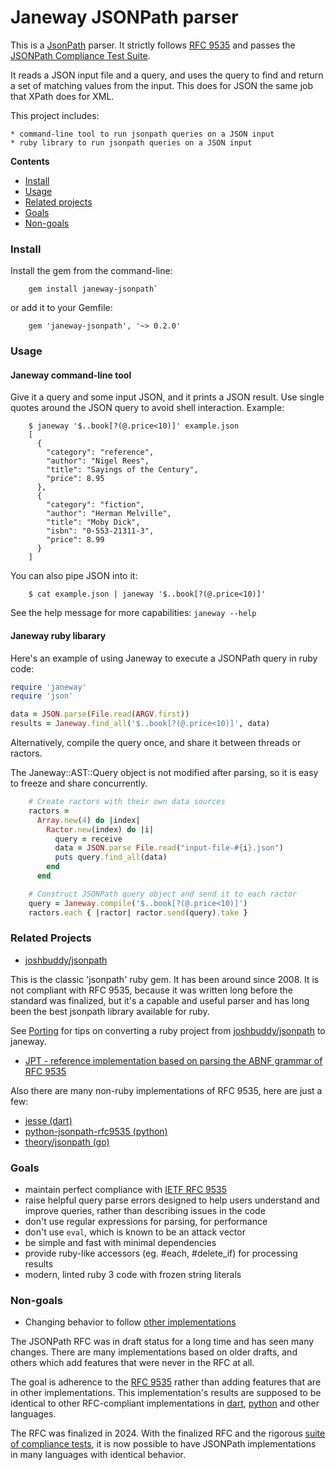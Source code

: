# Janeway JSONPath parser

This is a [JsonPath](https://goessner.net/articles/JsonPath/) parser.
It strictly follows [RFC 9535](https://www.rfc-editor.org/rfc/rfc9535.html) and passes the [JSONPath Compliance Test Suite](https://github.com/jsonpath-standard/jsonpath-compliance-test-suite).

It reads a JSON input file and a query, and uses the query to find and return a set of matching values from the input.
This does for JSON the same job that XPath does for XML.

This project includes:

    * command-line tool to run jsonpath queries on a JSON input
    * ruby library to run jsonpath queries on a JSON input

**Contents**

- [Install](#install)
- [Usage](#usage)
- [Related projects](#related-projects)
- [Goals](#goals)
- [Non-goals](#non-goals)

### Install

Install the gem from the command-line:
```
    gem install janeway-jsonpath`
```

or add it to your Gemfile:

```
    gem 'janeway-jsonpath', '~> 0.2.0'
```

### Usage

#### Janeway command-line tool

Give it a query and some input JSON, and it prints a JSON result.
Use single quotes around the JSON query to avoid shell interaction.
Example:

```
    $ janeway '$..book[?(@.price<10)]' example.json
    [
      {
        "category": "reference",
        "author": "Nigel Rees",
        "title": "Sayings of the Century",
        "price": 8.95
      },
      {
        "category": "fiction",
        "author": "Herman Melville",
        "title": "Moby Dick",
        "isbn": "0-553-21311-3",
        "price": 8.99
      }
    ]
```

You can also pipe JSON into it:
```
    $ cat example.json | janeway '$..book[?(@.price<10)]'
```

See the help message for more capabilities: `janeway --help`

#### Janeway ruby libarary

Here's an example of using Janeway to execute a JSONPath query in ruby code:
```ruby
require 'janeway'
require 'json'

data = JSON.parse(File.read(ARGV.first))
results = Janeway.find_all('$..book[?(@.price<10)]', data)
```

Alternatively, compile the query once, and share it between threads or ractors.

The Janeway::AST::Query object is not modified after parsing, so it is easy to freeze and share concurrently.

```ruby
    # Create ractors with their own data sources
    ractors =
      Array.new(4) do |index|
        Ractor.new(index) do |i|
          query = receive
          data = JSON.parse File.read("input-file-#{i}.json")
          puts query.find_all(data)
        end
      end

    # Construct JSONPath query object and send it to each ractor
    query = Janeway.compile('$..book[?(@.price<10)]')
    ractors.each { |ractor| ractor.send(query).take }
```

### Related Projects

- [joshbuddy/jsonpath](https://github.com/joshbuddy/jsonpath)

This is the classic 'jsonpath' ruby gem. It has been around since 2008.
It is not compliant with RFC 9535, because it was written long before the standard was finalized, but it's a capable and useful parser and has long been the best jsonpath library available for ruby.

See [Porting](PORTING.md) for tips on converting a ruby project from [joshbuddy/jsonpath](https://github.com/joshbuddy/jsonpath) to janeway.

- [JPT - reference implementation based on parsing the ABNF grammar of RFC 9535](https://github.com/cabo/jpt)

Also there are many non-ruby implementations of RFC 9535, here are just a few:
- [jesse (dart)](https://github.com/f3ath/jessie)
- [python-jsonpath-rfc9535 (python)](https://github.com/jg-rp/python-jsonpath-rfc9535)
- [theory/jsonpath (go)](https://github.com/theory/jsonpath)

### Goals

* maintain perfect compliance with [IETF RFC 9535](https://www.rfc-editor.org/rfc/rfc9535.html)
* raise helpful query parse errors designed to help users understand and improve queries, rather than describing issues in the code
* don't use regular expressions for parsing, for performance
* don't use `eval`, which is known to be an attack vector
* be simple and fast with minimal dependencies
* provide ruby-like accessors (eg. #each, #delete_if) for processing results
* modern, linted ruby 3 code with frozen string literals

### Non-goals

* Changing behavior to follow [other implementations](https://cburgmer.github.io/json-path-comparison/)

The JSONPath RFC was in draft status for a long time and has seen many changes.
There are many implementations based on older drafts, and others which add features that were never in the RFC at all.

The goal is adherence to the [RFC 9535](https://www.rfc-editor.org/rfc/rfc9535.html) rather than adding features that are in other implementations. This implementation's results are supposed to be identical to other RFC-compliant implementations in [dart](https://github.com/f3ath/jessie), [python](https://github.com/jg-rp/python-jsonpath-rfc9535) and other languages.

The RFC was finalized in 2024. With the finalized RFC and the rigorous [suite of compliance tests](https://github.com/jsonpath-standard/jsonpath-compliance-test-suite), it is now possible to have JSONPath implementations in many languages with identical behavior.
